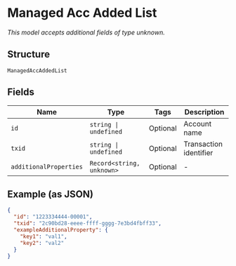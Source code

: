 
# Managed Acc Added List

*This model accepts additional fields of type unknown.*

## Structure

`ManagedAccAddedList`

## Fields

| Name | Type | Tags | Description |
|  --- | --- | --- | --- |
| `id` | `string \| undefined` | Optional | Account name |
| `txid` | `string \| undefined` | Optional | Transaction identifier |
| `additionalProperties` | `Record<string, unknown>` | Optional | - |

## Example (as JSON)

```json
{
  "id": "1223334444-00001",
  "txid": "2c90bd28-eeee-ffff-gggg-7e3bd4fbff33",
  "exampleAdditionalProperty": {
    "key1": "val1",
    "key2": "val2"
  }
}
```

